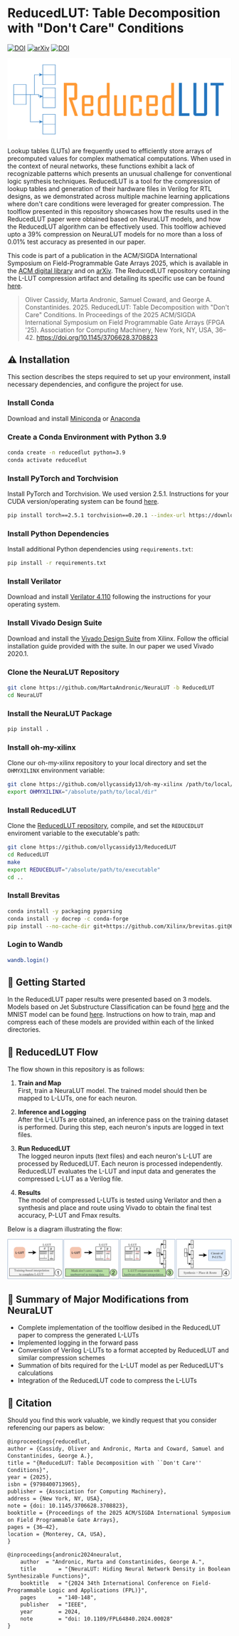 # ReducedLUT: Table Decomposition with "Don't Care" Conditions 
[![DOI](https://img.shields.io/badge/DOI-10.1145/3706628.3708823-orange)](https://doi.org/10.1145/3706628.3708823) [![arXiv](https://img.shields.io/badge/arXiv-2412.18579-b31b1b.svg?style=flat)](https://arxiv.org/abs/2412.18579) <a href="https://doi.org/10.5281/zenodo.14499541"><img src="https://zenodo.org/badge/874439825.svg" alt="DOI"></a> 

![ReducedLUT](img/logo.png)

Lookup tables (LUTs) are frequently used to efficiently store arrays of precomputed values for complex mathematical computations. When used in the context of neural networks, these functions exhibit a lack of recognizable patterns which presents an unusual challenge for conventional logic synthesis techniques. ReducedLUT is a tool for the compression of lookup tables and generation of their hardware files in Verilog for RTL designs, as we demonstrated across multiple machine learning applications where don't care conditions were leveraged for greater compression. The toolflow presented in this repository showcases how the results used in the ReducedLUT paper were obtained based on NeuraLUT models, and how the ReducedLUT algorithm can be effectively used. This toolflow achieved upto a 39% compression on NeuraLUT models for no more than a loss of 0.01% test accuracy as presented in our paper.

This code is part of a publication in the ACM/SIGDA International Symposium on Field-Programmable Gate Arrays 2025, which is available in the [ACM digital library](https://dl.acm.org/doi/10.1145/3706628.3708823) and on [arXiv](https://arxiv.org/abs/2412.18579). The ReducedLUT repository containing the L-LUT compression artifact and detailing its specific use can be found [here](https://github.com/ollycassidy13/ReducedLUT).
> Oliver Cassidy, Marta Andronic, Samuel Coward, and George A. Constantinides. 2025. ReducedLUT: Table Decomposition with "Don't Care" Conditions. In Proceedings of the 2025 ACM/SIGDA International Symposium on Field Programmable Gate Arrays (FPGA '25). Association for Computing Machinery, New York, NY, USA, 36–42. https://doi.org/10.1145/3706628.3708823

## ⚠️ Installation

This section describes the steps required to set up your environment, install necessary dependencies, and configure the project for use.

### Install Conda

Download and install [Miniconda](https://docs.conda.io/en/latest/miniconda.html) or [Anaconda](https://www.anaconda.com/products/distribution) 


### Create a Conda Environment with Python 3.9

```bash
conda create -n reducedlut python=3.9 
conda activate reducedlut
```

### Install PyTorch and Torchvision

Install PyTorch and Torchvision. We used version 2.5.1. Instructions for your CUDA version/operating system can be found [here](https://pytorch.org/get-started/locally/).

```bash
pip install torch==2.5.1 torchvision==0.20.1 --index-url https://download.pytorch.org/whl/cu118
```

### Install Python Dependencies

Install additional Python dependencies using `requirements.txt`:

```bash
pip install -r requirements.txt
```

### Install Verilator

Download and install [Verilator 4.110](https://www.veripool.org/projects/verilator/wiki/Installing) following the instructions for your operating system.

### Install Vivado Design Suite

Download and install the [Vivado Design Suite](https://www.xilinx.com/products/design-tools/vivado.html) from Xilinx. Follow the official installation guide provided with the suite. In our paper we used Vivado 2020.1.

### Clone the NeuraLUT Repository

```bash
git clone https://github.com/MartaAndronic/NeuraLUT -b ReducedLUT
cd NeuraLUT
```

### Install the NeuraLUT Package

```bash
pip install .
```

### Install oh-my-xilinx

Clone our oh-my-xilinx repository to your local directory and set the `OHMYXILINX` environment variable:

```bash
git clone https://github.com/ollycassidy13/oh-my-xilinx /path/to/local/dir
export OHMYXILINX="/absolute/path/to/local/dir"
```

### Install ReducedLUT

Clone the [ReducedLUT repository](https://github.com/ollycassidy13/ReducedLUT), compile, and set the `REDUCEDLUT` enviroment variable to the executable's path:

```bash
git clone https://github.com/ollycassidy13/ReducedLUT
cd ReducedLUT
make
export REDUCEDLUT="/absolute/path/to/executable"
cd ..
```

### Install Brevitas

```bash
conda install -y packaging pyparsing
conda install -y docrep -c conda-forge
pip install --no-cache-dir git+https://github.com/Xilinx/brevitas.git@67be9b58c1c63d3923cac430ade2552d0db67ba5
```

### Login to Wandb
```bash
wandb.login()
```
    
## 🌱 Getting Started

In the ReducedLUT paper results were presented based on 3 models. Models based on Jet Substructure Classification can be found [here](datasets/jet_substructure/) and the MNIST model can be found [here](datasets/mnist/). Instructions on how to train, map and compress each of these models are provided within each of the linked directories.

## 🔢 ReducedLUT Flow

The flow shown in this repository is as follows:

1. **Train and Map**  
   First, train a NeuraLUT model. The trained model should then be mapped to L-LUTs, one for each neuron.

2. **Inference and Logging**  
   After the L-LUTs are obtained, an inference pass on the training dataset is performed. During this step, each neuron's inputs are logged in text files. 

3. **Run ReducedLUT**  
   The logged neuron inputs (text files) and each neuron's L-LUT are processed by ReducedLUT. Each neuron is processed independently. ReducedLUT evaluates the L-LUT and input data and generates the compressed L-LUT as a Verilog file.

4. **Results**  
    The model of compressed L-LUTs is tested using Verilator and then a synthesis and place and route using Vivado to obtain the final test accuracy, P-LUT and Fmax results.

Below is a diagram illustrating the flow:

![ReducedLUT Flow Diagram](img/flow.jpg)

## 🧪 Summary of Major Modifications from NeuraLUT
- Complete implementation of the toolflow desibed in the ReducedLUT paper to compress the generated L-LUTs
- Implemented logging in the forward pass
- Conversion of Verilog L-LUTs to a format accepted by ReducedLUT and similar compression schemes
- Summation of bits required for the L-LUT model as per ReducedLUT's calculations
- Integration of the ReducedLUT code to compress the L-LUTs

## 📖 Citation
Should you find this work valuable, we kindly request that you consider referencing our papers as below:
```
@inproceedings{reducedlut,
author = {Cassidy, Oliver and Andronic, Marta and Coward, Samuel and Constantinides, George A.},
title = "{ReducedLUT: Table Decomposition with ``Don't Care'' Conditions}",
year = {2025},
isbn = {9798400713965},
publisher = {Association for Computing Machinery},
address = {New York, NY, USA},
note = {doi: 10.1145/3706628.3708823},
booktitle = {Proceedings of the 2025 ACM/SIGDA International Symposium on Field Programmable Gate Arrays},
pages = {36–42},
location = {Monterey, CA, USA},
}
```
```
@inproceedings{andronic2024neuralut,
	author	= "Andronic, Marta and Constantinides, George A.",
	title		= "{NeuraLUT: Hiding Neural Network Density in Boolean Synthesizable Functions}",
	booktitle	= "{2024 34th International Conference on Field-Programmable Logic and Applications (FPL)}",
	pages		= "140-148",
	publisher	= "IEEE",
	year		= 2024,
	note		= "doi: 10.1109/FPL64840.2024.00028"
}
```